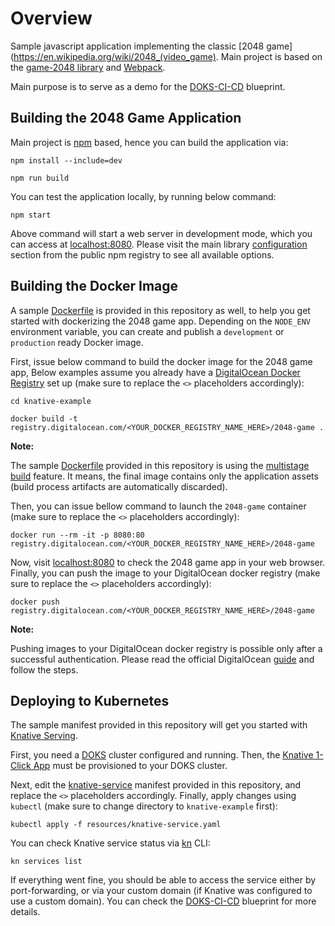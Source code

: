 # Overview

Sample javascript application implementing the classic [2048 game](https://en.wikipedia.org/wiki/2048_(video_game). Main project is based on the [game-2048 library](https://www.npmjs.com/package/game-2048) and [Webpack](https://webpack.js.org).

Main purpose is to serve as a demo for the [DOKS-CI-CD](https://github.com/digitalocean/container-blueprints/tree/main/DOKS-CI-CD) blueprint.

## Building the 2048 Game Application

Main project is [npm](https://www.npmjs.com) based, hence you can build the application via:

```shell
npm install --include=dev

npm run build
```

You can test the application locally, by running below command:

```shell
npm start
```

Above command will start a web server in development mode, which you can access at [localhost:8080](http://localhost:8080). Please visit the main library [configuration](https://www.npmjs.com/package/game-2048#config) section from the public npm registry to see all available options.

## Building the Docker Image

A sample [Dockerfile](./Dockerfile) is provided in this repository as well, to help you get started with dockerizing the 2048 game app. Depending on the `NODE_ENV` environment variable, you can create and publish a `development` or `production` ready Docker image.

First, issue below command to build the docker image for the 2048 game app, Below examples assume you already have a [DigitalOcean Docker Registry](https://docs.digitalocean.com/products/container-registry) set up (make sure to replace the `<>` placeholders accordingly):

```shell
cd knative-example

docker build -t registry.digitalocean.com/<YOUR_DOCKER_REGISTRY_NAME_HERE>/2048-game .
```

**Note:**

The sample [Dockerfile](./Dockerfile) provided in this repository is using the [multistage build](https://docs.docker.com/develop/develop-images/multistage-build) feature. It means, the final image contains only the application assets (build process artifacts are automatically discarded).

Then, you can issue bellow command to launch the `2048-game` container (make sure to replace the `<>` placeholders accordingly):

```shell
docker run --rm -it -p 8080:80 registry.digitalocean.com/<YOUR_DOCKER_REGISTRY_NAME_HERE>/2048-game
```

Now, visit [localhost:8080](http://localhost:8080) to check the 2048 game app in your web browser. Finally, you can push the image to your DigitalOcean docker registry (make sure to replace the `<>` placeholders accordingly):

```shell
docker push registry.digitalocean.com/<YOUR_DOCKER_REGISTRY_NAME_HERE>/2048-game
```

**Note:**

Pushing images to your DigitalOcean docker registry is possible only after a successful authentication. Please read the official DigitalOcean [guide](https://docs.digitalocean.com/products/container-registry/how-to/use-registry-docker-kubernetes) and follow the steps.

## Deploying to Kubernetes

The sample manifest provided in this repository will get you started with [Knative Serving](https://knative.dev/docs/serving).

First, you need a [DOKS](https://docs.digitalocean.com/products/kubernetes/quickstart) cluster configured and running. Then, the [Knative 1-Click App](https://marketplace.digitalocean.com/apps/knative) must be provisioned to your DOKS cluster.

Next, edit the [knative-service](resources/knative-service.yaml) manifest provided in this repository, and replace the `<>` placeholders accordingly. Finally, apply changes using `kubectl` (make sure to change directory to `knative-example` first):

```shell
kubectl apply -f resources/knative-service.yaml
```

You can check Knative service status via [kn](https://knative.dev/docs/install/client/install-kn) CLI:

```shell
kn services list
```

If everything went fine, you should be able to access the service either by port-forwarding, or via your custom domain (if Knative was configured to use a custom domain). You can check the [DOKS-CI-CD](https://github.com/digitalocean/container-blueprints/tree/main/DOKS-CI-CD) blueprint for more details.
